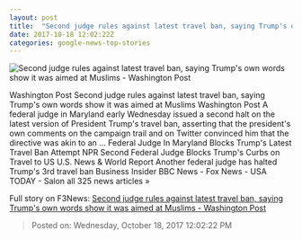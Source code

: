 ```yaml
---
layout: post
title:  "Second judge rules against latest travel ban, saying Trump's own words show it was aimed at Muslims - Washington Post"
date: 2017-10-18 12:02:22Z
categories: google-news-top-stories
---
```


![Second judge rules against latest travel ban, saying Trump's own words show it was aimed at Muslims - Washington Post](https://img.washingtonpost.com/rf/image_1484w/2010-2019/WashingtonPost/2017/10/18/National-Security/Images/Travel_Ban_Lawsuit_Hawaii_02126-d826c.jpg?t=20170517)

Washington Post Second judge rules against latest travel ban, saying Trump's own words show it was aimed at Muslims Washington Post A federal judge in Maryland early Wednesday issued a second halt on the latest version of President Trump's travel ban, asserting that the president's own comments on the campaign trail and on Twitter convinced him that the directive was akin to an ... Federal Judge In Maryland Blocks Trump's Latest Travel Ban Attempt NPR Second Federal Judge Blocks Trump's Curbs on Travel to US U.S. News & World Report Another federal judge has halted Trump's 3rd travel ban Business Insider BBC News - Fox News - USA TODAY - Salon all 325 news articles »


Full story on F3News: [Second judge rules against latest travel ban, saying Trump's own words show it was aimed at Muslims - Washington Post](http://www.f3nws.com/n/QBN2nH)

> Posted on: Wednesday, October 18, 2017 12:02:22 PM
